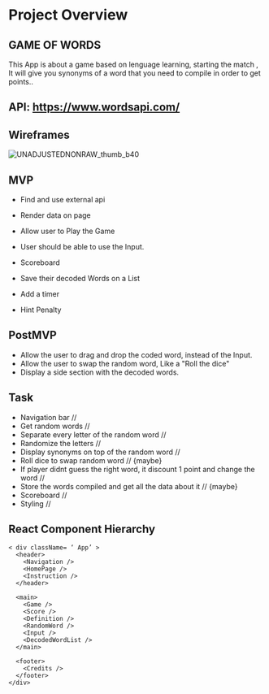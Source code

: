 # Project Overview

## GAME OF WORDS

 This App is about a game based on lenguage learning, starting the match , It will give you synonyms of a word that you need to compile in order to get points..
 
## API: https://www.wordsapi.com/


## Wireframes

![UNADJUSTEDNONRAW_thumb_b40](https://user-images.githubusercontent.com/50800873/60344689-1abffa80-9985-11e9-88e0-ca594e1f356e.jpg)
 
 
 

## MVP
- Find and use external api 
- Render data on page 
- Allow user to Play the Game
- User should be able to use the Input.

- Scoreboard
- Save their decoded Words on a List
- Add a timer
- Hint Penalty

## PostMVP
- Allow the user to drag and drop the coded word, instead of the Input.
- Allow the user to swap the random word, Like a "Roll the dice"
- Display a side section with the decoded words.

## Task

* Navigation bar // 
* Get random words //
* Separate every letter of the random word //
* Randomize the letters //
* Display synonyms on top of the random word //
* Roll dice to swap random word // {maybe}
* If player didnt guess the right word, it discount 1 point and change the word // 
* Store the words compiled and get all the data about it // {maybe}
* Scoreboard //
* Styling //

## React Component Hierarchy
```
< div className= ‘ App’ >
  <header>
    <Navigation />
    <HomePage />
    <Instruction />
  </header>

  <main>
    <Game />
    <Score />
    <Definition />
    <RandomWord />
    <Input />
    <DecodedWordList />
  </main>

  <footer>
    <Credits />
  </footer>
</div>
```

